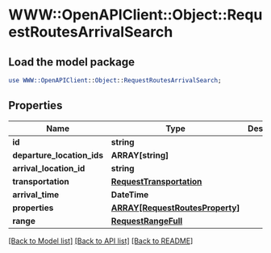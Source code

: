 # WWW::OpenAPIClient::Object::RequestRoutesArrivalSearch

## Load the model package
```perl
use WWW::OpenAPIClient::Object::RequestRoutesArrivalSearch;
```

## Properties
Name | Type | Description | Notes
------------ | ------------- | ------------- | -------------
**id** | **string** |  | 
**departure_location_ids** | **ARRAY[string]** |  | 
**arrival_location_id** | **string** |  | 
**transportation** | [**RequestTransportation**](RequestTransportation.md) |  | 
**arrival_time** | **DateTime** |  | 
**properties** | [**ARRAY[RequestRoutesProperty]**](RequestRoutesProperty.md) |  | 
**range** | [**RequestRangeFull**](RequestRangeFull.md) |  | [optional] 

[[Back to Model list]](../README.md#documentation-for-models) [[Back to API list]](../README.md#documentation-for-api-endpoints) [[Back to README]](../README.md)


